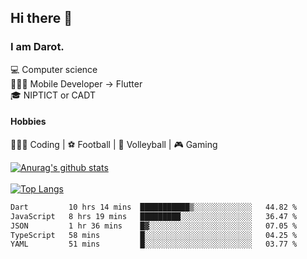 ## Hi there 👋

### I am Darot.

💻 Computer science <br>
🧑🏻‍💻 Mobile Developer -> Flutter<br>
🎓 NIPTICT or CADT<br>

#### Hobbies 
🧑🏻‍💻 Coding  |  ⚽️ Football | 🏐 Volleyball | 🎮 Gaming<br>

<!-- [![Darot's GitHub stats](https://github-readme-stats.vercel.app/api?username=darot-chen)](https://github.com/darot-chen/github-readme-stats) -->
<!--
**darot-chen/darot-chen** is a ✨ _special_ ✨ repository because its `README.md` (this file) appears on your GitHub profile.

Here are some ideas to get you started:

- 🔭 I’m currently working on ...
- 🌱 I’m currently learning ...
- 👯 I’m looking to collaborate on ...
- 🤔 I’m looking for help with ...
- 💬 Ask me about ...
- 📫 How to reach me: ...
- 😄 Pronouns: ...
- ⚡ Fun fact: ...
-->

[![Anurag's github stats](https://github-readme-stats.vercel.app/api?username=darot-chen&count_private=true&theme=cobalt&show_icons=true)](https://github.com/darot-chen)
</br>
</br>
[![Top Langs](https://github-readme-stats.vercel.app/api/top-langs/?username=darot-chen&layout=compact&theme=cobalt)](https://github.com/darot-chen/)


<!--START_SECTION:waka-->

```txt
Dart         10 hrs 14 mins  ███████████▒░░░░░░░░░░░░░   44.82 %
JavaScript   8 hrs 19 mins   █████████░░░░░░░░░░░░░░░░   36.47 %
JSON         1 hr 36 mins    █▓░░░░░░░░░░░░░░░░░░░░░░░   07.05 %
TypeScript   58 mins         █░░░░░░░░░░░░░░░░░░░░░░░░   04.25 %
YAML         51 mins         █░░░░░░░░░░░░░░░░░░░░░░░░   03.77 %
```

<!--END_SECTION:waka-->
